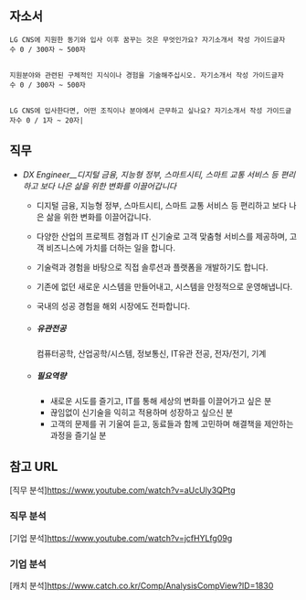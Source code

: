 

## 자소서
```
LG CNS에 지원한 동기와 입사 이후 꿈꾸는 것은 무엇인가요? 자기소개서 작성 가이드글자수 0 / 300자 ~ 500자


지원분야와 관련된 구체적인 지식이나 경험을 기술해주십시오. 자기소개서 작성 가이드글자수 0 / 300자 ~ 500자


LG CNS에 입사한다면, 어떤 조직이나 분야에서 근무하고 싶나요? 자기소개서 작성 가이드글자수 0 / 1자 ~ 20자|

```

## 직무
- _DX Engineer__디지털 금융, 지능형 정부, 스마트시티, 스마트 교통 서비스 등 편리하고 보다 나은 삶을 위한 변화를 이끌어갑니다_
    
    - 디지털 금융, 지능형 정부, 스마트시티, 스마트 교통 서비스 등 편리하고 보다 나은 삶을 위한 변화를 이끌어갑니다.  
    - 다양한 산업의 프로젝트 경험과 IT 신기술로 고객 맞춤형 서비스를 제공하며, 고객 비즈니스에 가치를 더하는 일을 합니다.  
    - 기술력과 경험을 바탕으로 직접 솔루션과 플랫폼을 개발하기도 합니다.  
    - 기존에 없던 새로운 시스템을 만들어내고, 시스템을 안정적으로 운영해냅니다.  
    - 국내의 성공 경험을 해외 시장에도 전파합니다.
    
    - ##### 유관전공
        
        컴퓨터공학, 산업공학/시스템, 정보통신, IT유관 전공, 전자/전기, 기계
        
    - ##### 필요역량
        
        - 새로운 시도를 즐기고, IT를 통해 세상의 변화를 이끌어가고 싶은 분  
        - 끊임없이 신기술을 익히고 적용하며 성장하고 싶으신 분  
        - 고객의 문제를 귀 기울여 듣고, 동료들과 함께 고민하며 해결책을 제안하는 과정을 즐기실 분

## 참고 URL
[직무 분석]https://www.youtube.com/watch?v=aUcUly3QPtg
### 직무 분석

[기업 분석]https://www.youtube.com/watch?v=jcfHYLfg09g

### 기업 분석

[캐치 분석]https://www.catch.co.kr/Comp/AnalysisCompView?ID=1830


